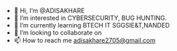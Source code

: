 - 👋 Hi, I’m @ADISAKHARE
- 👀 I’m interested in CYBERSECURITY, BUG HUNTING.
- 🌱 I’m currently learning BTECH IT SGGSIE&T,NANDED
- 💞️ I’m looking to collaborate on 
- 📫 How to reach me adisakhare2705@gmail.com

<!---
ADI2705/ADI2705 is a ✨ special ✨ repository because its `README.md` (this file) appears on your GitHub profile.
You can click the Preview link to take a look at your changes.
--->
